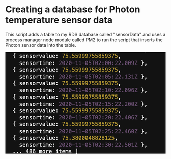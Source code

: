 # Creating a database for Photon temperature sensor data

This script adds a table to my RDS database called "sensorData" and uses a process manager node module called PM2 to run the script that inserts the Photon sensor data into the table.

![Alt text](/week9/temp-table.png?raw=true)